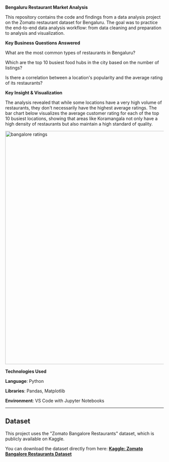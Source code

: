 **Bengaluru Restaurant Market Analysis**

This repository contains the code and findings from a data analysis project on the Zomato restaurant dataset for Bengaluru. The goal was to practice the end-to-end data analysis workflow: from data cleaning and preparation to analysis and visualization.

**Key Business Questions Answered**

What are the most common types of restaurants in Bengaluru?

Which are the top 10 busiest food hubs in the city based on the number of listings?

Is there a correlation between a location's popularity and the average rating of its restaurants?

**Key Insight & Visualization**

The analysis revealed that while some locations have a very high volume of restaurants, they don't necessarily have the highest average ratings. The bar chart below visualizes the average customer rating for each of the top 10 busiest locations, showing that areas like Koramangala not only have a high density of restaurants but also maintain a high standard of quality.

<img width="1027" height="740" alt="bangalore ratings" src="https://github.com/user-attachments/assets/25776acb-6055-42f5-9ed7-3fcaaccb2b5a" />

**Technologies Used**

**Language**: Python

**Libraries**: Pandas, Matplotlib

**Environment**: VS Code with Jupyter Notebooks


---

## Dataset

This project uses the "Zomato Bangalore Restaurants" dataset, which is publicly available on Kaggle.

You can download the dataset directly from here:
**[Kaggle: Zomato Bangalore Restaurants Dataset](https://www.kaggle.com/datasets/himanshupoddar/zomato-bangalore-restaurants)**
